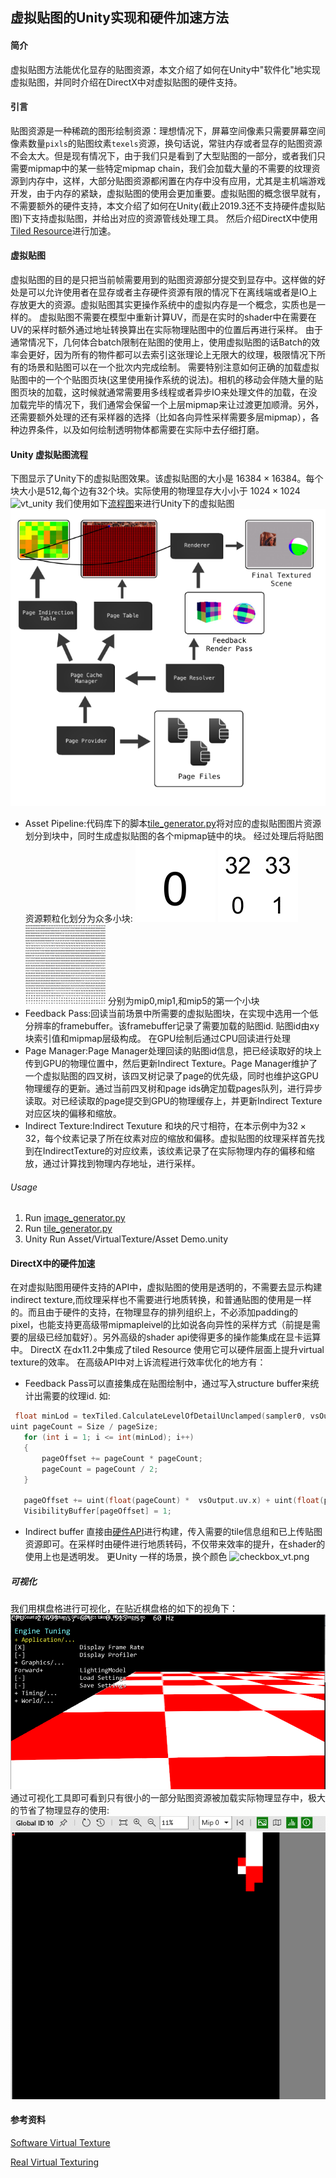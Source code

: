 ## 虚拟贴图的Unity实现和硬件加速方法
#### 简介
虚拟贴图方法能优化显存的贴图资源，本文介绍了如何在Unity中"软件化"地实现虚拟贴图，并同时介绍在DirectX中对虚拟贴图的硬件支持。
#### 引言
贴图资源是一种稀疏的图形绘制资源：理想情况下，屏幕空间像素只需要屏幕空间像素数量`pixls`的贴图纹素`texels`资源，换句话说，常驻内存或者显存的贴图资源不会太大。但是现有情况下，由于我们只是看到了大型贴图的一部分，或者我们只需要mipmap中的某一些特定mipmap chain，我们会加载大量的不需要的纹理资源到内存中，这样，大部分贴图资源都闲置在内存中没有应用，尤其是主机端游戏开发，由于内存的紧缺，虚拟贴图的使用会更加重要。虚拟贴图的概念很早就有，不需要额外的硬件支持，本文介绍了如何在Unity(截止2019.3还不支持硬件虚拟贴图)下支持虚拟贴图，并给出对应的资源管线处理工具。 然后介绍DirectX中使用[Tiled Resource](https://docs.microsoft.com/en-us/windows/win32/direct3d11/tiled-resources)进行加速。


#### 虚拟贴图
虚拟贴图的目的是只把当前帧需要用到的贴图资源部分提交到显存中。这样做的好处是可以允许使用者在显存或者主存硬件资源有限的情况下在离线端或者是IO上存放更大的资源。虚拟贴图其实更操作系统中的虚拟内存是一个概念，实质也是一样的。
虚拟贴图不需要在模型中重新计算UV，而是在实时的shader中在需要在UV的采样时额外通过地址转换算出在实际物理贴图中的位置后再进行采样。
由于通常情况下，几何体合batch限制在贴图的使用上，使用虚拟贴图的话Batch的效率会更好，因为所有的物件都可以去索引这张理论上无限大的纹理，极限情况下所有的场景和贴图可以在一个批次内完成绘制。
需要特别注意如何正确的加载虚拟贴图中的一个个贴图页块(这里使用操作系统的说法)。相机的移动会伴随大量的贴图页块的加载，这时候就通常需要用多线程或者异步IO来处理文件的加载，在没加载完毕的情况下，我们通常会保留一个上层mipmap来让过渡更加顺滑。另外，还需要额外处理的还有采样器的选择（比如各向异性采样需要多层mipmap），各种边界条件，以及如何绘制透明物体都需要在实际中去仔细打磨。

#### Unity 虚拟贴图流程
下图显示了Unity下的虚拟贴图效果。该虚拟贴图的大小是 $16384\times16384$。每个块大小是$512$,每个边有$32$个块。实际使用的物理显存大小小于 $1024 \times 1024$
![vt_unity](https://github.com/sienaiwun/publicImgs/blob/master/imgs/VirtualTexture/virutal_texture.gif?raw=true)
我们使用如下[流程图](https://computergraphics.stackexchange.com/questions/1768/how-can-virtual-texturing-actually-be-efficient)来进行Unity下的虚拟贴图
![virtual_texture_pipeline.png](https://github.com/sienaiwun/publicImgs/blob/master/imgs/VirtualTexture/virtual_texture_pipeline.png?raw=true)
* Asset Pipeline:代码库下的脚本[tile_generator.py](https://github.com/sienaiwun/Unity_TilesResource/blob/master/Assets/tiles_generator.py)将对应的虚拟贴图图片资源划分到块中，同时生成虚拟贴图的各个mipmap链中的块。
经过处理后将贴图资源颗粒化划分为众多小块:
![Tiles_MIP0_Y0_X0.png](https://github.com/sienaiwun/publicImgs/blob/master/imgs/VirtualTexture/Tiles_MIP0_Y0_X0.png?raw=true)
![Tiles_MIP1_Y0_X0.png](https://github.com/sienaiwun/publicImgs/blob/master/imgs/VirtualTexture/Tiles_MIP1_Y0_X0.png?raw=true)
![Tiles_MIP5_Y0_X0.png](https://github.com/sienaiwun/publicImgs/blob/master/imgs/VirtualTexture/Tiles_MIP5_Y0_X0.png?raw=true)
分别为mip0,mip1,和mip5的第一个小块
* Feedback Pass:回读当前场景中所需要的虚拟贴图块，在实现中选用一个低分辨率的framebuffer。该framebuffer记录了需要加载的贴图id. 贴图id由xy块索引值和mipmap层级构成。 在GPU绘制后通过CPU回读进行处理
* Page Manager:Page Manager处理回读的贴图id信息，把已经读取好的块上传到GPU的物理位置中，然后更新Indirect Texture。Page Manager维护了一个虚拟贴图的四叉树，该四叉树记录了page的优先级，同时也维护这GPU物理缓存的更新。通过当前四叉树和page ids确定加载pages队列，进行异步读取。对已经读取的page提交到GPU的物理缓存上，并更新Indirect Texture对应区块的偏移和缩放。
* Indirect Texture:Indirect Texuture 和块的尺寸相符，在本示例中为$32 \times 32$，每个纹素记录了所在纹素对应的缩放和偏移。虚拟贴图的纹理采样首先找到在IndirectTexture的对应纹素，该纹素记录了在实际物理内存的偏移和缩放，通过计算找到物理内存地址，进行采样。

###### Usage
1. Run [image_generator.py](https://github.com/sienaiwun/Unity_TilesResource/blob/master/Assets/image_generator.py)
2. Run [tile_generator.py](https://github.com/sienaiwun/Unity_TilesResource/blob/master/Assets/tiles_generator.py)
3. Unity Run Asset/VirtualTexture/Asset Demo.unity
#### DirectX中的硬件加速
在对虚拟贴图用硬件支持的API中，虚拟贴图的使用是透明的，不需要去显示构建indirect texture,而纹理采样也不需要进行地质转换，和普通贴图的使用是一样的。而且由于硬件的支持，在物理显存的排列组织上，不必添加padding的pixel，也能支持更高级带mipmapleivel的比如说各向异性的采样方式（前提是需要的层级已经加载好）。另外高级的shader api使得更多的操作能集成在显卡运算中。
DirectX 在dx11.2中集成了tiled Resource 使用它可以硬件层面上提升virtual texture的效率。
在高级API中对上诉流程进行效率优化的地方有：
* Feedback Pass可以直接集成在贴图绘制中，通过写入structure buffer来统计出需要的纹理id.
如:
```cpp
 float minLod = texTiled.CalculateLevelOfDetailUnclamped(sampler0, vsOutput.uv);
uint pageCount = Size / pageSize;
   for (int i = 1; i <= int(minLod); i++)
   {
       pageOffset += pageCount * pageCount;
       pageCount = pageCount / 2;
   }

   pageOffset += uint(float(pageCount) *  vsOutput.uv.x) + uint(float(pageCount) *  vsOutput.uv.y) * pageCount;
   VisibilityBuffer[pageOffset] = 1;
```
* Indirect buffer 直接由[硬件API](https://docs.microsoft.com/en-us/windows/win32/api/d3d11_2/nf-d3d11_2-id3d11devicecontext2-updatetilemappings)进行构建，传入需要的tile信息组和已上传贴图资源即可。在采样时由硬件进行地质转码，不仅带来效率的提升，在shader的使用上也是透明发。
更Unity 一样的场景，换个颜色
![checkbox_vt.png](https://github.com/sienaiwun/publicImgs/blob/master/imgs/VirtualTexture/virtual_texture_dx12.gif?raw=true)
##### 可视化
我们用棋盘格进行可视化，在贴近棋盘格的如下的视角下：
![checkbox_vt.png](https://github.com/sienaiwun/publicImgs/blob/master/imgs/VirtualTexture/checkbox_vt.png?raw=true)
通过可视化工具即可看到只有很小的一部分贴图资源被加载实际物理显存中，极大的节省了物理显存的使用:
![mip_chain.gif](https://github.com/sienaiwun/publicImgs/blob/master/imgs/VirtualTexture/mip_chain.gif?raw=true)


#### 参考资料
[Software Virtual Texture](http://www.mrelusive.com/publications/papers/Software-Virtual-Textures.pdf)

[Real Virtual Texturing](https://developer.nvidia.com/sites/default/files/akamai/gameworks/events/gdc14/GDC_14_Real%20Virtual%20Texturing%20-%20Taking%20Advantage%20of%20DirectX%2011.2%20Tiled%20Resources.pdf)
